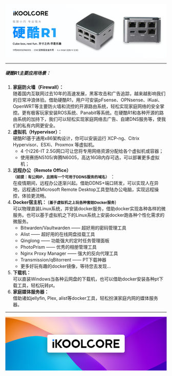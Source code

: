 ![](../images/banner.png)

<hr>


##### 硬酷R1主要应用场景：


1. **家庭防火墙（Firewall）：** <br>
   随着国内互联网过去10年的高速发展，黑客攻击和广告追踪，越来越影响我们的日常冲浪体验。借助硬酷R1，用户可安装pFsense、OPNsense、iKuai、OpenWRT等主要防火墙和流控的开源路由系统，轻松实现家庭网络的安全掌控。更有极客玩家安装ROS系统、Panabit等系统。在硬酷R1和各种开源的路由系统的加持下，我们可以轻松实现家庭网络去广告、自建DNS服务等，使我们的私有内网更安全。
2. **虚拟机（Hypervisor）：** <br>
   硬酷R1基于通用x86架构设计，你可以安装运行 XCP-ng、Citrix Hypervisor、ESXi、Proxmox 等虚拟机。
   - 4 个i226-IT 2.5G网口可让您将专用网络资源分配给各个虚拟机或容器；
   - 使用赛扬N5105/奔腾N6005，高达16GB内存可选，可以部署更多虚拟机；
3. **远程办公（Remote Office）** <br> **<small>（前提：有公网IP，且拥有一个可用于DDNS服务的域名）</small>** ：<br>在疫情期间，远程办公逐渐兴起。借助DDNS+端口转发，可以实现人在异地，远程通过Microsoft Remote Desktop工具登陆办公电脑，实现远程操控，体验更流畅。 
4. **Docker宿主机：**  (**<small>基于虚拟机之上玩各种套娃Docker服务</small>**)  <br>
   可以物理直装Linux系统，并安装docker服务，借助docker实现各种各样的微服务。也可以基于虚拟机之下的Linux系统上安装docker跑各种个性化需求的微服务。
   - Bitwarden/Vaultwarden —— 超好用的密码管理工具
   - Alist —— 超好用的在线网盘挂载工具
   - Qinglong —— 功能强大的定时任务管理面板
   - PhotoPrism —— 优秀的相册管理工具
   - Nginx Proxy Manager —— 强大的反向代理工具
   - Transmission/qBitorrent —— PT下载神器
   - 更多好玩有趣的docker镜像，等待您去发现...
5. **下载机：** <br>
   可以直装Windows当各种云网盘的下载机，也可以借助docker安装各种pt下载工具，轻松玩转pt。
6. **家庭媒体服务器：** <br>
   借助诸如jellyfin, Plex, alist等docker工具，轻松扮演家庭内网的媒体服务器。

<hr>


![](../images/Banner_tw.png)
